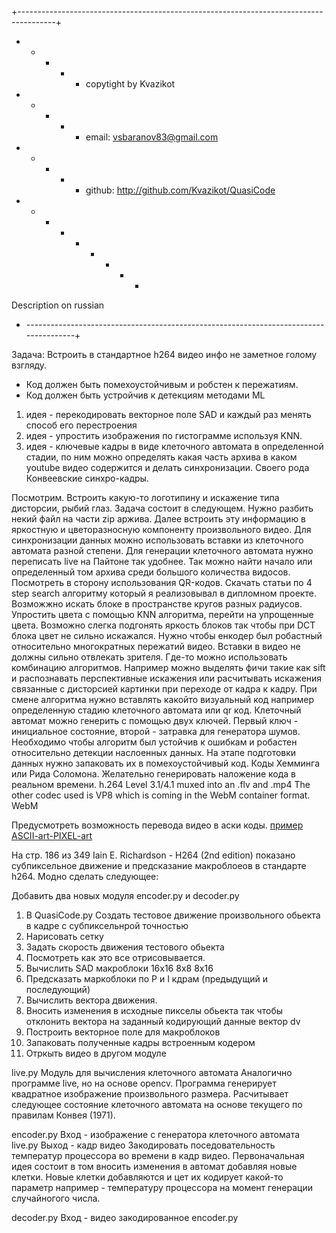 +---------------------------------------------------------------------------------------+  <br>
  + - + - + copytight by Kvazikot  <br>
  + - + - + email: vsbaranov83@gmail.com  <br>
  + - + - + github: http://github.com/Kvazikot/QuasiCode  <br>
  + - - - + - + - -
  Description on russian	<br>
+ --------------------------------------------------------------------------------------+ <br>

Задача: Встроить в стандартное h264 видео инфо не заметное голому взгляду. 
* Код должен быть помехоустойчивым и робстен к пережатиям.
* Код должен быть устройчив к детекциям методами ML
1. идея - перекодировать векторное поле SAD и каждый раз менять способ его перестроения
2. идея - упростить изображения по гистограмме используя KNN.
3. идея - ключевые кадры в виде клеточного автомата в определенной стадии,
по ним можно определять какая часть архива в каком youtube видео содержится и делать синхронизации.
Своего рода Конвеевские синхро-кадры. 

Посмотрим. Встроить какую-то логотипину и искажение типа дисторсии, рыбий глаз.
Задача состоит в следующем. 
Нужно разбить некий файл на части zip аржива.
Далее встроить эту информацию в яркостную и цветоразносную компоненту произвольного видео.
Для синхронизации данных можно использовать вставки из клеточного автомата разной степени.
Для генерации клеточного автомата нужно переписать live на Пайтоне так удобнее.
Так можно найти начало или определенный том архива среди большого количества видосов.
Посмотреть в сторону использования QR-кодов.
Скачать статьи по 4 step search алгоритму который я реализовывал в дипломном проекте.
Возможжно искать блоке в пространстве кругов разных радиусов.
Упростить цвета с помощью KNN алгоритма, перейти на упрощенные цвета.
Возможно слегка подгонять яркость блоков так чтобы при DCT блока цвет не сильно искажался.
Нужно чтобы енкодер был робастный относительно многократных пережатий видео.
Вставки в видео не должны сильно отвлекать зрителя.
Где-то можно использовать комбинацию алгоритмов.
Например можно выделять фичи такие как sift и распознавать перспективные искажения
или расчитывать искажения связанные с дисторсией картинки при переходе от кадра к кадру.
При смене алгоритма нужно вставлять какойто визуальный код например определенную стадию
клеточного автомата или qr код.
Клеточный автомат можно генерить с помощью двух ключей.
Первый ключ - инициальное состояние, второй - затравка для генератора шумов.
Необходимо чтобы алгоритм был устойчив к ошибкам и робастен относительно 
детекции наслоенных данных. 
На этапе подготовки данных нужно запаковать их в помехоустойчивый код.
Коды Хемминга или Рида Соломона.
Желательно генерировать наложение кода в реальном времени.
h.264 Level 3.1/4.1 muxed into an .flv and .mp4
The other codec used is VP8 which is coming in the WebM container format. WebM

Предусмотреть возможность перевода видео в аски коды.
[пример ASCII-art-PIXEL-art](https://github.com/StanislavPetrovV/ASCII-art-PIXEL-art)

На стр. 186 из 349 Iain E. Richardson - H264 (2nd edition) 
показано субпиксельное движение и предсказание макроблоеов в стандарте h264.
Модно сделать следующее:

Добавить два новых модуля encoder.py и decoder.py
1. В QuasiCode.py 
Создать тестовое движение произвольного обьекта в кадре с субпиксельнрой точностью
2. Нарисовать сетку
3. Задать скорость движения тестового обьекта
4. Посмотреть как это все отрисовывается.
5. Вычислить SAD макроблоки 16x16 8x8 8x16
6. Предсказать маркоблоки по P и I кдрам (предыдущий и последующий)
7. Вычислить вектора движения.
8. Вносить изменения в исходные пикселы обьекта 
так чтобы отклонить вектора на заданный кодирующий данные вектор dv  
9. Построить векторное поле для макроблоков
10. Запаковать полученные кадры встроенным кодером
11. Отркыть видео в другом модуле


live.py 
Модуль для вычисления клеточного автомата 
Аналогично программе live, но на основе opencv.
Программа генерирует квадратное изображение произвольного размера.
Расчитывает следующее состояние клеточного автомата на основе текущего по правилам Конвея (1971).

encoder.py 
Вход - изображение с генератора клеточного автомата live.py
Выход - кадр видео
Закодировать поседовательность температур процессора во времени в кадр видео.
Первоначальная идея состоит в том вносить изменения в автомат добавляя новые клетки.
Новые клетки добавляются и цет их кодирует какой-то параметр например - температуру процессора
на момент генерации случайногого числа.

decoder.py
Вход - видео закодированное encoder.py
